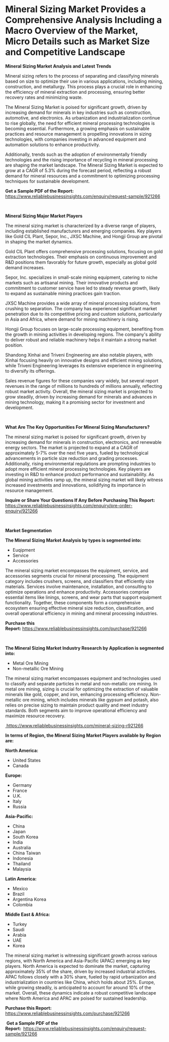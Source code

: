 <p><h1>Mineral Sizing Market Provides a Comprehensive Analysis Including a Macro Overview of the Market, Micro Details such as Market Size and Competitive Landscape</h1></p><p><strong>Mineral Sizing Market Analysis and Latest Trends</strong></p>
<p><p>Mineral sizing refers to the process of separating and classifying minerals based on size to optimize their use in various applications, including mining, construction, and metallurgy. This process plays a crucial role in enhancing the efficiency of mineral extraction and processing, ensuring better recovery rates and minimizing waste.</p><p>The Mineral Sizing Market is poised for significant growth, driven by increasing demand for minerals in key industries such as construction, automotive, and electronics. As urbanization and industrialization continue to rise globally, the need for efficient mineral processing technologies is becoming essential. Furthermore, a growing emphasis on sustainable practices and resource management is propelling innovations in sizing technologies, with companies investing in advanced equipment and automation solutions to enhance productivity.</p><p>Additionally, trends such as the adoption of environmentally friendly technologies and the rising importance of recycling in mineral processing are shaping the market landscape. The Mineral Sizing Market is expected to grow at a CAGR of 5.3% during the forecast period, reflecting a robust demand for mineral resources and a commitment to optimizing processing techniques for sustainable development.</p></p>
<p><strong>Get a Sample PDF of the Report:&nbsp;</strong> <a href="https://www.reliablebusinessinsights.com/enquiry/request-sample/921266?utm_campaign=2285&utm_medium=2&utm_source=Github&utm_content=ia&utm_term=18042025&utm_id=mineral-sizing">https://www.reliablebusinessinsights.com/enquiry/request-sample/921266</a></p>
<p>&nbsp;</p>
<p><strong>Mineral Sizing Major Market Players</strong></p>
<p><p>The mineral sizing market is characterized by a diverse range of players, including established manufacturers and emerging companies. Key players like Gold CIL Plant, Sepor, Inc., JXSC Machine, and Hongji Group are pivotal in shaping the market dynamics. </p><p>Gold CIL Plant offers comprehensive processing solutions, focusing on gold extraction technologies. Their emphasis on continuous improvement and R&D positions them favorably for future growth, especially as global gold demand increases.</p><p>Sepor, Inc. specializes in small-scale mining equipment, catering to niche markets such as artisanal mining. Their innovative products and commitment to customer service have led to steady revenue growth, likely to expand as sustainable mining practices gain traction.</p><p>JXSC Machine provides a wide array of mineral processing solutions, from crushing to separation. The company has experienced significant market penetration due to its competitive pricing and custom solutions, particularly in Asia and Africa, where demand for mining machinery is rising.</p><p>Hongji Group focuses on large-scale processing equipment, benefiting from the growth in mining activities in developing regions. The company's ability to deliver robust and reliable machinery helps it maintain a strong market position.</p><p>Shandong Xinhai and Triveni Engineering are also notable players, with Xinhai focusing heavily on innovative designs and efficient mining solutions, while Triveni Engineering leverages its extensive experience in engineering to diversify its offerings.</p><p>Sales revenue figures for these companies vary widely, but several report revenues in the range of millions to hundreds of millions annually, reflecting robust market activity. Overall, the mineral sizing market is projected to grow steadily, driven by increasing demand for minerals and advances in mining technology, making it a promising sector for investment and development.</p></p>
<p>&nbsp;</p>
<p><strong>What Are The Key Opportunities For Mineral Sizing Manufacturers?</strong></p>
<p><p>The mineral sizing market is poised for significant growth, driven by increasing demand for minerals in construction, electronics, and renewable energy sectors. The market is projected to expand at a CAGR of approximately 5-7% over the next five years, fueled by technological advancements in particle size reduction and grading processes. Additionally, rising environmental regulations are prompting industries to adopt more efficient mineral processing technologies. Key players are investing in R&D to enhance product performance and sustainability. As global mining activities ramp up, the mineral sizing market will likely witness increased investments and innovations, solidifying its importance in resource management.</p></p>
<p><strong>Inquire or Share Your Questions If Any Before Purchasing This Report:</strong> <a href="https://www.reliablebusinessinsights.com/enquiry/pre-order-enquiry/921266?utm_campaign=2285&utm_medium=2&utm_source=Github&utm_content=ia&utm_term=18042025&utm_id=mineral-sizing">https://www.reliablebusinessinsights.com/enquiry/pre-order-enquiry/921266</a></p>
<p>&nbsp;</p>
<p><strong>Market Segmentation</strong></p>
<p><strong>The Mineral Sizing Market Analysis by types is segmented into:</strong></p>
<p><ul><li>Euqipment</li><li>Service</li><li>Accessories</li></ul></p>
<p><p>The mineral sizing market encompasses the equipment, service, and accessories segments crucial for mineral processing. The equipment category includes crushers, screens, and classifiers that efficiently size materials. Services involve maintenance, installation, and consulting to optimize operations and enhance productivity. Accessories comprise essential items like linings, screens, and wear parts that support equipment functionality. Together, these components form a comprehensive ecosystem ensuring effective mineral size reduction, classification, and overall operational efficiency in mining and mineral processing industries.</p></p>
<p><strong>Purchase this Report:&nbsp;</strong><a href="https://www.reliablebusinessinsights.com/purchase/921266?utm_campaign=2285&utm_medium=2&utm_source=Github&utm_content=ia&utm_term=18042025&utm_id=mineral-sizing">https://www.reliablebusinessinsights.com/purchase/921266</a></p>
<p>&nbsp;</p>
<p><strong>The Mineral Sizing Market Industry Research by Application is segmented into:</strong></p>
<p><ul><li>Metal Ore Mining</li><li>Non-metallic Ore Mining</li></ul></p>
<p><p>The mineral sizing market encompasses equipment and technologies used to classify and separate particles in metal and non-metallic ore mining. In metal ore mining, sizing is crucial for optimizing the extraction of valuable minerals like gold, copper, and iron, enhancing processing efficiency. Non-metallic ore mining, which includes minerals like gypsum and potash, also relies on precise sizing to maintain product quality and meet industry standards. Both segments aim to improve operational efficiency and maximize resource recovery.</p></p>
<p><a href="https://www.reliablebusinessinsights.com/mineral-sizing-r921266?utm_campaign=2285&utm_medium=2&utm_source=Github&utm_content=ia&utm_term=18042025&utm_id=mineral-sizing">&nbsp;https://www.reliablebusinessinsights.com/mineral-sizing-r921266</a></p>
<p><strong>In terms of Region, the Mineral Sizing Market Players available by Region are:</strong></p>
<p>
    <p> <strong> North America: </strong>
        <ul>
            <li>United States</li>
            <li>Canada</li>
        </ul>
        </p> 
    <p> <strong> Europe: </strong>
        <ul>
            <li>Germany</li>
            <li>France</li>
            <li>U.K.</li>
            <li>Italy</li>
            <li>Russia</li>
        </ul>
        </p> 
    <p> <strong> Asia-Pacific: </strong>
        <ul>
            <li>China</li>
            <li>Japan</li>
            <li>South Korea</li>
            <li>India</li>
            <li>Australia</li>
            <li>China Taiwan</li>
            <li>Indonesia</li>
            <li>Thailand</li>
            <li>Malaysia</li>
        </ul>
        </p> 
    <p> <strong> Latin America: </strong>
        <ul>
            <li>Mexico</li>
            <li>Brazil</li>
            <li>Argentina Korea</li>
            <li>Colombia</li>
        </ul>
        </p> 
    <p> <strong> Middle East & Africa: </strong>
        <ul>
            <li>Turkey</li>
            <li>Saudi</li>
            <li>Arabia</li>
            <li>UAE</li>
            <li>Korea</li>
        </ul>
    </p>
    </p>
<p><p>The mineral sizing market is witnessing significant growth across various regions, with North America and Asia-Pacific (APAC) emerging as key players. North America is expected to dominate the market, capturing approximately 35% of the share, driven by increased industrial activities. APAC follows closely with a 30% share, fueled by rapid urbanization and industrialization in countries like China, which holds about 25%. Europe, while growing steadily, is anticipated to account for around 10% of the market. Overall, these dynamics indicate a robust competitive landscape where North America and APAC are poised for sustained leadership.</p></p>
<p><strong>Purchase this Report: </strong><a href="https://www.reliablebusinessinsights.com/purchase/921266?utm_campaign=2285&utm_medium=2&utm_source=Github&utm_content=ia&utm_term=18042025&utm_id=mineral-sizing">https://www.reliablebusinessinsights.com/purchase/921266</a></p>
<p>&nbsp;<strong>Get a Sample PDF of the Report:&nbsp;&nbsp;</strong><a href="https://www.reliablebusinessinsights.com/enquiry/request-sample/921266?utm_campaign=2285&utm_medium=2&utm_source=Github&utm_content=ia&utm_term=18042025&utm_id=mineral-sizing">https://www.reliablebusinessinsights.com/enquiry/request-sample/921266</a></p>
<p><strong></strong></p>
<p><p></p><p></p><p></p></p>